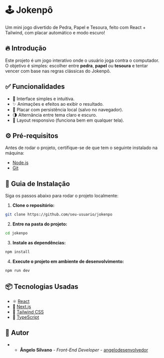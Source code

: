 # 🕹️ Jokenpô

Um mini jogo divertido de Pedra, Papel e Tesoura, feito com React + Tailwind, com placar automático e modo escuro!

## 🔥 Introdução

Este projeto é um jogo interativo onde o usuário joga contra o computador. O objetivo é simples: escolher entre **pedra**, **papel** ou **tesoura** e tentar vencer com base nas regras clássicas do Jokenpô.

## ✅ Funcionalidades

- 🎯 Interface simples e intuitiva.
- ✨ Animações e efeitos ao exibir o resultado.
- 💾 Placar com persistência local (salvo no navegador).
- 🌗 Alternância entre tema claro e escuro.
- 📱 Layout responsivo (funciona bem em qualquer tela).

## ⚙️ Pré-requisitos

Antes de rodar o projeto, certifique-se de que tem o seguinte instalado na máquina:

- [Node.js](https://nodejs.org/)
- [Git](https://git-scm.com/)

## 🔨 Guia de Instalação

Siga os passos abaixo para rodar o projeto localmente:

1. **Clone o repositório:**

```bash
git clone https://github.com/seu-usuario/jokenpo
```

2. **Entre na pasta do projeto:**

```bash
cd jokenpo
```

3. **Instale as dependências:**

```bash
npm install
```

4. **Execute o projeto em ambiente de desenvolvimento:**

```bash
npm run dev
```

## 📦 Tecnologias Usadas

- ⚛️ [React](https://reactjs.org/)
- 🚀 [Next.js](https://nextjs.org/)
- 💨 [Tailwind CSS](https://tailwindcss.com/)
- 🔡 [TypeScript](https://www.typescriptlang.org/)

## 👷 Autor

- - **Ângelo Silvano**  - *Front-End Developer* - [angelodesenvolvedor](https://github.com/angelodesenvolvedor)  
